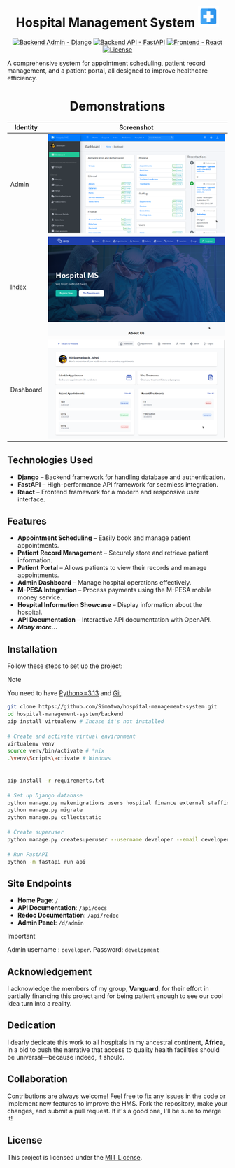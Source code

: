 <h1 align="center">Hospital Management System <img src="backend/hospital/static/hospital/img/logo.png" width="48px"/> </h1>

<p align="center">
<a href=""><img alt="Backend Admin - Django" src="https://img.shields.io/static/v1?logo=django&color=Blue&message=Admin&label=Django"/></a>
<a href=""><img alt="Backend API - FastAPI" src="https://img.shields.io/static/v1?logo=fastapi&color=Blue&message=RestAPI&label=FastAPI"/></a>
<a href=""><img alt="Frontend - React" src="https://img.shields.io/static/v1?logo=react&color=Blue&message=Frontend&label=React"/></a>
<a href="https://github.com/Simatwa/health-management-system/blob/main/LICENSE"><img alt="License" src="https://img.shields.io/static/v1?logo=MIT&color=Blue&message=MIT&label=License"/></a>
</p>
A comprehensive system for appointment scheduling, patient record management, and a patient portal, all designed to improve healthcare efficiency.

<h1 align="center">Demonstrations</h1>

| Identity | Screenshot |
|----------|-------------|
| Admin   | ![admin page](assets/demo/admin.png) |
| Index   | ![Landing page](assets/demo/index.png) |
| Dashboard | ![Patient dashboard](assets/demo/dashboard.png) |

## Technologies Used

- **Django** – Backend framework for handling database and authentication.
- **FastAPI** – High-performance API framework for seamless integration.
- **React** – Frontend framework for a modern and responsive user interface.

## Features

- **Appointment Scheduling** – Easily book and manage patient appointments.
- **Patient Record Management** – Securely store and retrieve patient information.
- **Patient Portal** – Allows patients to view their records and manage appointments.
- **Admin Dashboard** – Manage hospital operations effectively.
- **M-PESA Integration** – Process payments using the M-PESA mobile money service.
- **Hospital Information Showcase** – Display information about the hospital.
- **API Documentation** – Interactive API documentation with OpenAPI.
- **_Many more..._**

## Installation

Follow these steps to set up the project:

> [!NOTE]
> You need to have [Python>=3.13](https://python.org) and [Git](https://git-scm.com).

```sh
git clone https://github.com/Simatwa/hospital-management-system.git
cd hospital-management-system/backend
pip install virtualenv # Incase it's not installed

# Create and activate virtual environment
virtualenv venv
source venv/bin/activate # *nix
.\venv\Scripts\activate # Windows


pip install -r requirements.txt

# Set up Django database
python manage.py makemigrations users hospital finance external staffing
python manage.py migrate
python manage.py collectstatic

# Create superuser
python manage.py createsuperuser --username developer --email developer@localhost.domain --noinput

# Run FastAPI
python -m fastapi run api
```

## Site Endpoints

- **Home Page**: `/`
- **API Documentation**: `/api/docs`
- **Redoc Documentation**: `/api/redoc`
- **Admin Panel**: `/d/admin`

> [!IMPORTANT]
> Admin username : `developer`.
> Password: `development`

## Acknowledgement

I acknowledge the members of my group, **Vanguard**, for their effort in partially financing this project and for being patient enough to see our cool idea turn into a reality.

## Dedication

I dearly dedicate this work to all hospitals in my ancestral continent, **Africa**, in a bid to push the narrative that access to quality health facilities should be universal—because indeed, it should.

## Collaboration

Contributions are always welcome! Feel free to fix any issues in the code or implement new features to improve the HMS. Fork the repository, make your changes, and submit a pull request. If it's a good one, I'll be sure to merge it!

## License

This project is licensed under the [MIT License](LICENSE).
